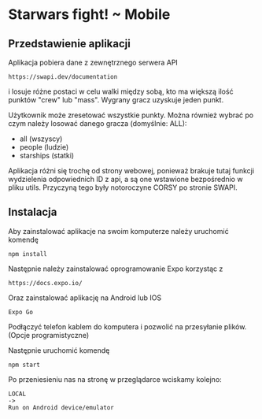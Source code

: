 # Starwars fight! ~ Mobile

## Przedstawienie aplikacji

Aplikacja pobiera dane z zewnętrznego serwera API
```text
https://swapi.dev/documentation
```
i losuje różne postaci w celu walki między sobą, kto ma większą ilość punktów "crew" lub "mass".
Wygrany gracz uzyskuje jeden punkt. 

Użytkownik może zresetować wszystkie punkty. Można również wybrać
po czym należy losować danego gracza (domyślnie: ALL):
* all (wszyscy)
* people (ludzie)
* starships (statki)

Aplikacja różni się trochę od strony webowej, ponieważ brakuje tutaj funkcji wydzielenia odpowiednich ID z api,
a są one wstawione bezpośrednio w pliku utils. Przyczyną tego były notoroczyne CORSY po stronie SWAPI. 

## Instalacja
Aby zainstalować aplikacje na swoim komputerze należy
uruchomić komendę

```text
npm install
```

Następnie należy zainstalować oprogramowanie Expo korzystąc z
```text
https://docs.expo.io/
```

Oraz zainstalować aplikację na Android lub IOS

```text
Expo Go
```

Podłączyć telefon kablem do komputera i pozwolić na przesyłanie plików.
(Opcje programistyczne)

Następnie uruchomić komendę

```text
npm start
```

Po przeniesieniu nas na stronę w przeglądarce wciskamy kolejno: 

```text
LOCAL
->
Run on Android device/emulator
```
